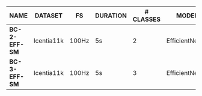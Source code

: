 | NAME            | DATASET    | FS    | DURATION | # CLASSES | MODEL          | PARAMS | FLOPS   | METRIC   |
| --------------- | ---------- | ----- | -------- | --------- | -------------- | ------ | ------- | -------- |
| __BC-2-EFF-SM__ | Icentia11k | 100Hz | 5s       | 2         | EfficientNetV2 | 28K    | 1.8M    | 97.5% F1 |
| __BC-3-EFF-SM__ | Icentia11k | 100Hz | 5s       | 3         | EfficientNetV2 | 28K    | 1.8M    | 94.0% F1 |
